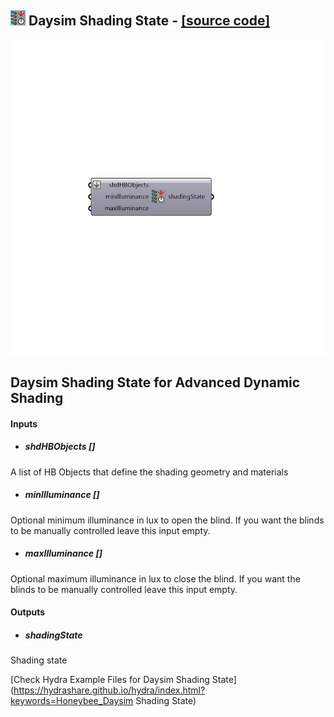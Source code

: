 ## ![](../../images/icons/Daysim_Shading_State.png) Daysim Shading State - [[source code]](https://github.com/mostaphaRoudsari/honeybee/tree/master/src/Honeybee_Daysim%20Shading%20State.py)

![](../../images/components/Daysim_Shading_State.png)

Daysim Shading State for Advanced Dynamic Shading
 -
 

#### Inputs
* ##### shdHBObjects []
A list of HB Objects that define the shading geometry and materials
* ##### minIlluminance []
Optional minimum illuminance in lux to open the blind. If you want the blinds to be manually controlled leave this input empty.
* ##### maxIlluminance []
Optional maximum illuminance in lux to close the blind. If you want the blinds to be manually controlled leave this input empty.

#### Outputs
* ##### shadingState
Shading state


[Check Hydra Example Files for Daysim Shading State](https://hydrashare.github.io/hydra/index.html?keywords=Honeybee_Daysim Shading State)